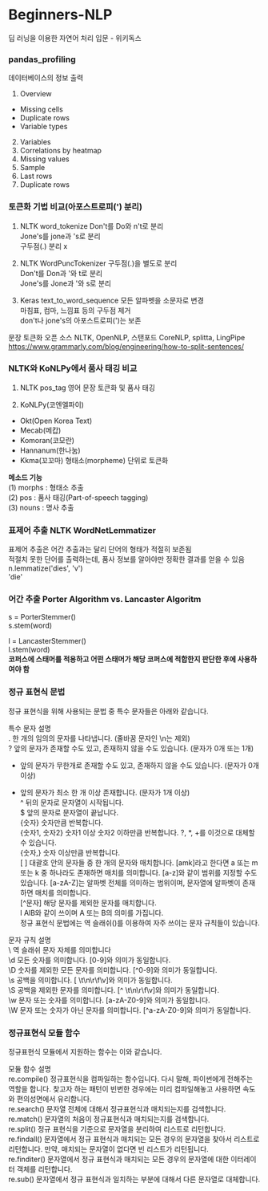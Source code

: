 # Beginners-NLP
딥 러닝을 이용한 자연어 처리 입문 - 위키독스

### pandas_profiling
데이터베이스의 정보 출력
1. Overview
- Missing cells
- Duplicate rows
- Variable types
2. Variables
3. Correlations by heatmap
4. Missing values
5. Sample
6. Last rows
7. Duplicate rows


### 토큰화 기법 비교(아포스트로피(') 분리)
1. NLTK word_tokenize
Don't를 Do와 n't로 분리</br>
Jone's를 jone과 's로 분리</br>
구두점(.) 분리 x</br>

2. NLTK WordPuncTokenizer
구두점(.)을 별도로 분리</br>
Don't를 Don과 '와 t로 분리</br>
Jone's를 Jone과 '와 s로 분리</br>

3. Keras text_to_word_sequence
모든 알파벳을 소문자로 변경</br>
마침표, 컴마, 느낌표 등의 구두점 제거</br>
don't나 jone's의 아포스트로피(')는 보존</br>


문장 토큰화 오픈 소스 NLTK, OpenNLP, 스탠포드 CoreNLP, splitta, LingPipe</br>
https://www.grammarly.com/blog/engineering/how-to-split-sentences/</br>


### NLTK와 KoNLPy에서 품사 태깅 비교
1. NLTK pos_tag 영어 문장 토큰화 및 품사 태깅

2. KoNLPy(코엔엘파이)
- Okt(Open Korea Text)
- Mecab(메캅)
- Komoran(코모란)
- Hannanum(한나눔)
- Kkma(꼬꼬마)
형태소(morpheme) 단위로 토큰화</br>

**메소드 기능**</br>
(1) morphs : 형태소 추출</br>
(2) pos : 품사 태깅(Part-of-speech tagging)</br>
(3) nouns : 명사 추출</br>


### 표제어 추출 NLTK WordNetLemmatizer
표제어 추출은 어간 추출과는 달리 단어의 형태가 적절히 보존됨</br>
적절치 못한 단어를 출력하는데, 품사 정보를 알아야만 정확한 결과를 얻을 수 있음</br>
n.lemmatize('dies', 'v')</br>
'die'</br>


### 어간 추출 Porter Algorithm vs. Lancaster Algoritm
s = PorterStemmer()</br>
s.stem(word)</br>

l = LancasterStemmer()</br>
l.stem(word)</br>
**코퍼스에 스태머를 적용하고 어떤 스태머가 해당 코퍼스에 적합한지 판단한 후에 사용하여야 함**  



### 정규 표현식 문법  
정규 표현식을 위해 사용되는 문법 중 특수 문자들은 아래와 같습니다.

특수 문자	설명  
.	한 개의 임의의 문자를 나타냅니다. (줄바꿈 문자인 \n는 제외)  
?	앞의 문자가 존재할 수도 있고, 존재하지 않을 수도 있습니다. (문자가 0개 또는 1개)  
*	앞의 문자가 무한개로 존재할 수도 있고, 존재하지 않을 수도 있습니다. (문자가 0개 이상)  
+	앞의 문자가 최소 한 개 이상 존재합니다. (문자가 1개 이상)  
^	뒤의 문자로 문자열이 시작됩니다.  
$	앞의 문자로 문자열이 끝납니다.  
{숫자}	숫자만큼 반복합니다.  
{숫자1, 숫자2}	숫자1 이상 숫자2 이하만큼 반복합니다. ?, *, +를 이것으로 대체할 수 있습니다.  
{숫자,}	숫자 이상만큼 반복합니다.  
[ ]	대괄호 안의 문자들 중 한 개의 문자와 매치합니다. [amk]라고 한다면 a 또는 m 또는 k 중 하나라도 존재하면 매치를 의미합니다. [a-z]와 같이 범위를 지정할 수도 있습니다. [a-zA-Z]는 알파벳 전체를 의미하는 범위이며, 문자열에 알파벳이 존재하면 매치를 의미합니다.  
[^문자]	해당 문자를 제외한 문자를 매치합니다.  
l	AlB와 같이 쓰이며 A 또는 B의 의미를 가집니다.  
정규 표현식 문법에는 역 슬래쉬(\)를 이용하여 자주 쓰이는 문자 규칙들이 있습니다.  

문자 규칙	설명  
\\	역 슬래쉬 문자 자체를 의미합니다  
\d	모든 숫자를 의미합니다. [0-9]와 의미가 동일합니다.  
\D	숫자를 제외한 모든 문자를 의미합니다. [^0-9]와 의미가 동일합니다.  
\s	공백을 의미합니다. [ \t\n\r\f\v]와 의미가 동일합니다.  
\S	공백을 제외한 문자를 의미합니다. [^ \t\n\r\f\v]와 의미가 동일합니다.  
\w	문자 또는 숫자를 의미합니다. [a-zA-Z0-9]와 의미가 동일합니다.  
\W	문자 또는 숫자가 아닌 문자를 의미합니다. [^a-zA-Z0-9]와 의미가 동일합니다.  


### 정규표현식 모듈 함수  
정규표현식 모듈에서 지원하는 함수는 이와 같습니다.  

모듈 함수	설명  
re.compile()	정규표현식을 컴파일하는 함수입니다. 다시 말해, 파이썬에게 전해주는 역할을 합니다. 찾고자 하는 패턴이 빈번한 경우에는 미리 컴파일해놓고 사용하면 속도와 편의성면에서 유리합니다.  
re.search()	문자열 전체에 대해서 정규표현식과 매치되는지를 검색합니다.  
re.match()	문자열의 처음이 정규표현식과 매치되는지를 검색합니다.  
re.split()	정규 표현식을 기준으로 문자열을 분리하여 리스트로 리턴합니다.  
re.findall()	문자열에서 정규 표현식과 매치되는 모든 경우의 문자열을 찾아서 리스트로 리턴합니다. 만약, 매치되는 문자열이 없다면 빈 리스트가 리턴됩니다.  
re.finditer()	문자열에서 정규 표현식과 매치되는 모든 경우의 문자열에 대한 이터레이터 객체를 리턴합니다.  
re.sub()	문자열에서 정규 표현식과 일치하는 부분에 대해서 다른 문자열로 대체합니다.  
